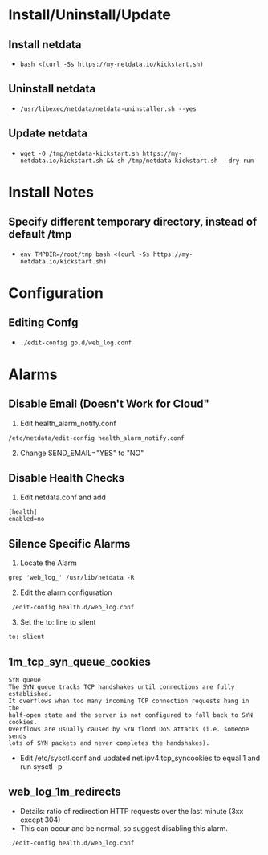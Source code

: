 # Install/Uninstall/Update
## Install netdata
* ```bash <(curl -Ss https://my-netdata.io/kickstart.sh)```

## Uninstall netdata
* ```/usr/libexec/netdata/netdata-uninstaller.sh --yes```

## Update netdata
* ```wget -O /tmp/netdata-kickstart.sh https://my-netdata.io/kickstart.sh && sh /tmp/netdata-kickstart.sh --dry-run```

# Install Notes
## Specify different temporary directory, instead of default /tmp
* ```env TMPDIR=/root/tmp bash <(curl -Ss https://my-netdata.io/kickstart.sh)```

# Configuration
## Editing Confg
* ```./edit-config go.d/web_log.conf```

# Alarms

## Disable Email (Doesn't Work for Cloud"
1. Edit health_alarm_notify.conf
```
/etc/netdata/edit-config health_alarm_notify.conf
```
2. Change SEND_EMAIL="YES" to "NO"

## Disable Health Checks
1. Edit netdata.conf and add
```
[health]
enabled=no
```

## Silence Specific Alarms
1. Locate the Alarm
```
grep 'web_log_' /usr/lib/netdata -R
```
2. Edit the alarm configuration
```
./edit-config health.d/web_log.conf
```
3. Set the to: line to silent
```
to: slient
```

## 1m_tcp_syn_queue_cookies
```
SYN queue
The SYN queue tracks TCP handshakes until connections are fully established.
It overflows when too many incoming TCP connection requests hang in the
half-open state and the server is not configured to fall back to SYN cookies.
Overflows are usually caused by SYN flood DoS attacks (i.e. someone sends
lots of SYN packets and never completes the handshakes).
```
* Edit /etc/sysctl.conf and updated net.ipv4.tcp_syncookies to equal 1 and run sysctl -p

## web_log_1m_redirects
* Details: ratio of redirection HTTP requests over the last minute (3xx except 304)
* This can occur and be normal, so suggest disabling this alarm.
```
./edit-config health.d/web_log.conf
```